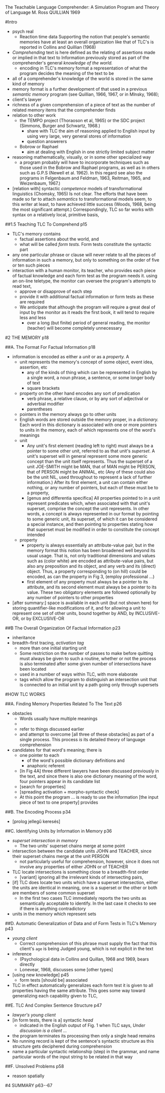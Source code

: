 The Teachable Language Comprehender:
  A Simulation Program and Theory of Language
M. Ross QUILLIAN
1969

#Intro

* psych real
  * Reaction time data Supporting the notion that people's semantic memories
    have at least an overall organization like that of TLC's is reported in
    Collins and Quillian (1968)
* _Comprehending_ text is here defined as the relating of assertions made or
  implied in that text to Information previously stored as part of the
  comprehender's general _knowledge of the world._
  * encoding in TLC's memory format a representation of what the program
    decides the meaning of the text to be
* all of a comprehender's knowledge of the world is stored in the same kind of
  memory
* memory format is a further development of that used in a previous _semantic
  memory_ program (see Quillian, 1966, 1967, or in Mlnsky, 1968);
* client's lawyer
* richness of a given comprehension of a piece of text
  as the number of related memory items that the comprehender finds
* relation to other work
  * the TEMPO project (Thoraoson et al, 1965) or 
    the SDC project (Simmons, Burger and Schwartz, 1968.)
    * share with TLC the aim of reasoning applied to English input by using very
      large, very general stores of information
    * question answerers
  * Bobrow or Raphael
    * aim at dealing with English in one strictly limited subject matter
* reasoning mathematically, visually, or in some other specialized way
  * a program probably will have to incorporate techniques such as those used
    in the Bobrow and Raphael programs, as well as in others such as G.P.S
    (Newell et al. 1962). In this regard see also the programs in Felgenbaum
    and Feldman, 1963, Reitman, 1965, and Weizenbaum, 1967.)
* [relation with] syntactic _competence_ models of transformational linguistics
  (Chomsky, 1965) Is not clear. The efforts that have been made so far to
  attach _semantics_ to transformational models seem, to this writer at least,
  to have achieved little success (Woods, 1968, being the most significant
  attempt.) Correspondingly, TLC so far works with syntax on a relatively
  local, primitive basis,

##1.5 Teaching TLC To Comprehend p15

* TLC's memory contains
  * factual assertions about the world, and
  * what will be called _form tests._ Form tests constitute the syntactic part
* any one particular phrase or clause will never relate to all the pieces of
  information in such a memory, but only to something on the order of five or
  ten such pieces
* interaction with a human monitor, its teacher, who provides each piece of
  factual knowledge and each form test as the program needs it. using an
  on-line teletype, the monitor can oversee the program's attempts to read
  text,
  * approve or disapprove of each step
  * provide it with additional factual information or form tests as these are
    required
  * We anticipate that although the program will require a great deal of input
    by the monitor as it reads the first book, it will tend to require less and
    less
    * over a long (but finite) period of general reading, the monitor (teacher)
      will become completely unnecessary

#2 THE MEMORY p18

##A. The Format For Factual Information p18

* information is encoded as either a _unit_ or as a _property._ A
  * unit represents the memory's concept of some object, event idea, assertion,
    etc
    * any of the kinds of thing which can be represented in English by a
      single word, a noun phrase, a sentence, or some longer body of text
    * square brackets
  * property on the other hand encodes any sort of predication
    * verb phrase, a relative clause, or by any sort of adjectival or adverbial
      modifier
    * parentheses
  * pointers in the memory always go to other units
  * English words are stored outside the memory proper, in a _dictionary._
    Each word in this dictionary is associated with one or more pointers to
    units in the memory, each of which represents one of the word's meanings
  * unit
    * Any unit's first element (reading left to right) must always be a pointer
      to some other unit, referred to as that unit's _superset_. A unit's
      superset will in general represent some more generic concept than the
      unit itself represents. Thus the superset of a unit JOE-SMITH might be
      MAN, that of MAN might be PERSON, that of PERSON might be ANIMAL, etc
      (Any of these could also be the unit NIL, used throughout to represent a
      lack of further information.) After its first element, a unit can contain
      either nothing, or any number of pointers, but each of these must be to a
      property,
    * [genus and differentia specifica] All properties pointed to in a unit
      represent predicates which, when associated with that unit's superset,
      comprise the concept the unit represents. In other words, a concept is
      always represented in our format by pointing to some generic unit, its
      superset, of which it can be considered a special instance, and then
      pointing to properties stating how that superset must be modified in
      order to constitute the concept intended
  * property
    * property is always essentially an attribute-value pair, but in the memory
      format this notion has been broadened well beyond its usual usage. That
      is, not only traditional dimensions and values such as (color white) are
      encoded as attribute-value pairs, but also any preposition and its
      object, and any verb and its (direct) object. Thus, a property
      corresponding to (on hill) could be encoded, as can the property in Fig
      3, (employ professional ...)
    * first element of any property must always be a pointer to its attribute,
      and its second element must always be a pointer to its value. These two
      obligatory elements are followed optionally by any number of pointers to
      other properties
* [after summary:] space is available in each unit (but not shown here) for
  storing quantifier-like modifications of it, and for allowing a unit to
  represent one set of other units, bound together by AND, by INCLUSIVE-OR,
  or by EXCLUSIVE-OR

##B The Overall Organization Of Factual Information p23

* inheritance
* breadth-first tracing, _activation tag_
  * more than one initial starting unit
  * Some restriction on the number of passes to make before quitting must
    always be given to such a routine, whether or not the process is also
    terminated after some given number of intersections have been located
  * used in a number of ways within TLC, with more elaborate
  * tags which allow the program to distinguish an intersection unit that is
    connected to an initial unit by a path going only through supersets

#HOW TLC WORKS

##A. Finding Memory Properties Related To The Text p26

* obstacles
  * Words usually have multiple meanings
  *
  * refer to things discussed earlier
  * and attempt to overcome [all three of these obstacles] as part of a single
    process. This process _is_ its detailed theory of language comprehension
* candidates for that word's meaning; there is
  * one pointer to each
    * of the word's possible dictionary definitions and
    * anaphoric referent
  * [In Fig 4A] three different lawyers have been discussed previously in the
    text, and since there is also one dictionary meaning of the word, four
    pointers appear in its candidate list
  * [search for properties]
  * [spreading activation + morpho-syntactic check]
  * At this point the program ... is ready to use the information [the input
    piece of text to one property] provides

##B. The Encoding Process p34

* [prolog jellegű keresés]

##C. Identifying Units by Information in Memory p36

* _superset intersection in memory_
  * The two units' superset chains merge at some point
* intersection between the candidate units JOHN and TEACHER, since their
  superset chains merge at the unit PERSON
  * not particularly useful for comprehension, however, since it does not
    involve any properties of either JOHN or of TEACHER
* TLC locate intersections is something close to a breadth-first order
  * [variant] ignoring all the irrelevant kinds of intersecting pairs,
* [if] TLC does locate two units which have a superset intersection, either the
  units are identical in meaning, one is a superset or the other or both are
  members of some common superset
  * In the first two cases TLC immediately reports the two units as
    semantically acceptable to identify. In the last case it checks to see if
    there is anything contradictory
* units in the memory which represent sets

##D. Automatic Generalization of Data and of Form Tests in TLC's Memory p43

* _young client_
  * Correct comprehension of this phrase must supply the fact that this
    client's `age` is being Judged young, which is not explicit in the text
* inference
  * (Psychological data in Collins and Quillan, 1968 and 1969, bears directly
  * Lonevear, 1968, discusses some [other types]
* [using new knowledge] p45
  * form tests [should be] associated
* TLC in effect automatically generalizes each form test it is given to all
  properties having the same attribute. This goes some way toward generalizing
  each capability given to TLC,

##E. TLC And Complex Sentence Structure p47

* _lawyer's young client_
* [in form tests, there is a] syntactic _head_
  * indicated in the English output of Fig. 1 when TLC says, _Under discussion
    is a client ..._
* the program terminates its processing then only a single head remains
* No running record is kept of the sentence's syntactic structure as this
  structure gets deciphered during comprehension
* name a particular syntactic relationship (step) in the grammar, and name
  particular words of the input string to be related in that way

##F. Unsolved Problems p58

* reason spatially

#4 SUMMARY p63--67
